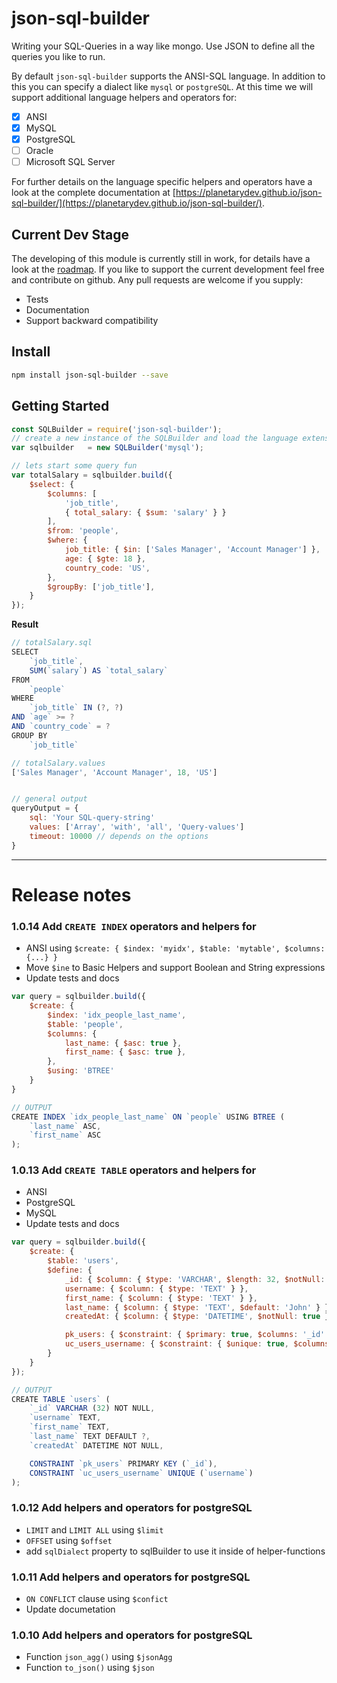 # json-sql-builder

Writing your SQL-Queries in a way like mongo. Use JSON to define all the queries you like to run.

By default `json-sql-builder` supports the ANSI-SQL language. In addition to this you can specify a dialect like `mysql` or `postgreSQL`.
At this time we will support additional language helpers and operators for:
- [x] ANSI
- [x] MySQL
- [x] PostgreSQL
- [ ] Oracle
- [ ] Microsoft SQL Server

For further details on the language specific helpers and operators have a look at the complete
documentation at [https://planetarydev.github.io/json-sql-builder/](https://planetarydev.github.io/json-sql-builder/).

## Current Dev Stage

The developing of this module is currently still in work, for details have a look at the [roadmap](https://planetarydev.github.io/json-sql-builder/roadmap.html). If you like to support the current development feel free and contribute on github. Any pull requests are welcome if you supply:
- Tests
- Documentation
- Support backward compatibility


## Install

```sh
npm install json-sql-builder --save
```

## Getting Started

```javascript
const SQLBuilder = require('json-sql-builder');
// create a new instance of the SQLBuilder and load the language extension for mysql
var sqlbuilder   = new SQLBuilder('mysql');

// lets start some query fun
var totalSalary = sqlbuilder.build({
	$select: {
		$columns: [
			'job_title',
			{ total_salary: { $sum: 'salary' } }
		],
		$from: 'people',
		$where: {
			job_title: { $in: ['Sales Manager', 'Account Manager'] },
			age: { $gte: 18 },
			country_code: 'US',
		},
		$groupBy: ['job_title'],
	}
});

```

**Result**
```javascript
// totalSalary.sql
SELECT
	`job_title`,
	SUM(`salary`) AS `total_salary`
FROM
	`people`
WHERE
	`job_title` IN (?, ?)
AND `age` >= ?
AND `country_code` = ?
GROUP BY
	`job_title`

// totalSalary.values
['Sales Manager', 'Account Manager', 18, 'US']


// general output
queryOutput = {
	sql: 'Your SQL-query-string'
	values: ['Array', 'with', 'all', 'Query-values']
	timeout: 10000 // depends on the options
}

```

----------------------------------------------------------------------------------

# Release notes

### 1.0.14 Add `CREATE INDEX` operators and helpers for
- ANSI using `$create: { $index: 'myidx', $table: 'mytable', $columns: {...} }`
- Move `$ine` to Basic Helpers and support Boolean and String expressions
- Update tests and docs

```javascript
var query = sqlbuilder.build({
	$create: {
		$index: 'idx_people_last_name',
		$table: 'people',
		$columns: {
			last_name: { $asc: true },
			first_name: { $asc: true },
		},
		$using: 'BTREE'
	}
}

// OUTPUT
CREATE INDEX `idx_people_last_name` ON `people` USING BTREE (
	`last_name` ASC,
	`first_name` ASC
);
```

### 1.0.13 Add `CREATE TABLE` operators and helpers for
- ANSI
- PostgreSQL
- MySQL
- Update tests and docs

```javascript
var query = sqlbuilder.build({
	$create: {
		$table: 'users',
		$define: {
			_id: { $column: { $type: 'VARCHAR', $length: 32, $notNull: true } },
			username: { $column: { $type: 'TEXT' } },
			first_name: { $column: { $type: 'TEXT' } },
			last_name: { $column: { $type: 'TEXT', $default: 'John' } },
			createdAt: { $column: { $type: 'DATETIME', $notNull: true } },

			pk_users: { $constraint: { $primary: true, $columns: '_id' } },
			uc_users_username: { $constraint: { $unique: true, $columns: 'username' } }
		}
	}
});

// OUTPUT
CREATE TABLE `users` (
	`_id` VARCHAR (32) NOT NULL,
	`username` TEXT,
	`first_name` TEXT,
	`last_name` TEXT DEFAULT ?,
	`createdAt` DATETIME NOT NULL,

	CONSTRAINT `pk_users` PRIMARY KEY (`_id`),
	CONSTRAINT `uc_users_username` UNIQUE (`username`)
);
```

### 1.0.12 Add helpers and operators for **postgreSQL**
- `LIMIT` and `LIMIT ALL` using `$limit`
- `OFFSET` using `$offset`
- add `sqlDialect` property to sqlBuilder to use it inside of helper-functions

### 1.0.11 Add helpers and operators for **postgreSQL**
- `ON CONFLICT` clause using `$confict`
- Update documetation

### 1.0.10 Add helpers and operators for **postgreSQL**
- Function `json_agg()` using `$jsonAgg`
- Function `to_json()` using `$json`

